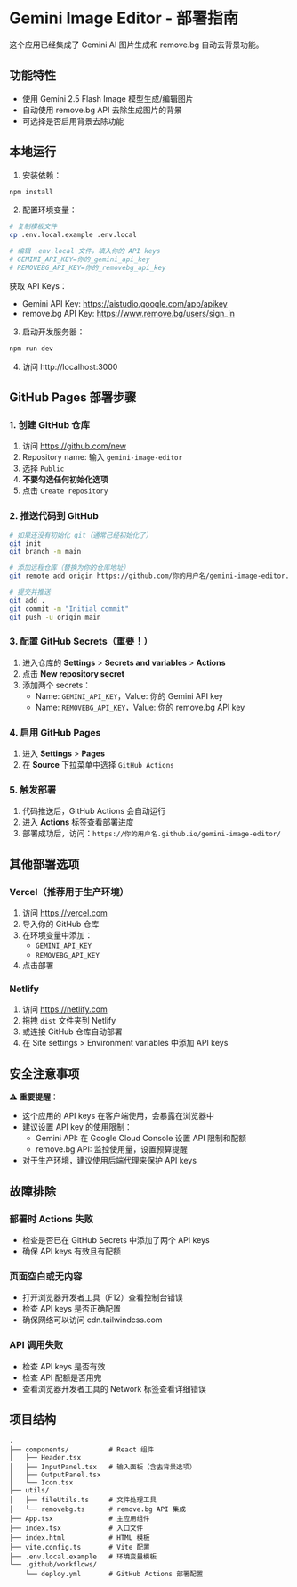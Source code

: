 # Gemini Image Editor - 部署指南

这个应用已经集成了 Gemini AI 图片生成和 remove.bg 自动去背景功能。

## 功能特性

- 使用 Gemini 2.5 Flash Image 模型生成/编辑图片
- 自动使用 remove.bg API 去除生成图片的背景
- 可选择是否启用背景去除功能

## 本地运行

1. 安装依赖：
```bash
npm install
```

2. 配置环境变量：
```bash
# 复制模板文件
cp .env.local.example .env.local

# 编辑 .env.local 文件，填入你的 API keys
# GEMINI_API_KEY=你的_gemini_api_key
# REMOVEBG_API_KEY=你的_removebg_api_key
```

获取 API Keys：
- Gemini API Key: https://aistudio.google.com/app/apikey
- remove.bg API Key: https://www.remove.bg/users/sign_in

3. 启动开发服务器：
```bash
npm run dev
```

4. 访问 http://localhost:3000

## GitHub Pages 部署步骤

### 1. 创建 GitHub 仓库

1. 访问 https://github.com/new
2. Repository name: 输入 `gemini-image-editor`
3. 选择 `Public`
4. **不要勾选任何初始化选项**
5. 点击 `Create repository`

### 2. 推送代码到 GitHub

```bash
# 如果还没有初始化 git（通常已经初始化了）
git init
git branch -m main

# 添加远程仓库（替换为你的仓库地址）
git remote add origin https://github.com/你的用户名/gemini-image-editor.git

# 提交并推送
git add .
git commit -m "Initial commit"
git push -u origin main
```

### 3. 配置 GitHub Secrets（重要！）

1. 进入仓库的 **Settings** > **Secrets and variables** > **Actions**
2. 点击 **New repository secret**
3. 添加两个 secrets：
   - Name: `GEMINI_API_KEY`，Value: 你的 Gemini API key
   - Name: `REMOVEBG_API_KEY`，Value: 你的 remove.bg API key

### 4. 启用 GitHub Pages

1. 进入 **Settings** > **Pages**
2. 在 **Source** 下拉菜单中选择 `GitHub Actions`

### 5. 触发部署

1. 代码推送后，GitHub Actions 会自动运行
2. 进入 **Actions** 标签查看部署进度
3. 部署成功后，访问：`https://你的用户名.github.io/gemini-image-editor/`

## 其他部署选项

### Vercel（推荐用于生产环境）

1. 访问 https://vercel.com
2. 导入你的 GitHub 仓库
3. 在环境变量中添加：
   - `GEMINI_API_KEY`
   - `REMOVEBG_API_KEY`
4. 点击部署

### Netlify

1. 访问 https://netlify.com
2. 拖拽 `dist` 文件夹到 Netlify
3. 或连接 GitHub 仓库自动部署
4. 在 Site settings > Environment variables 中添加 API keys

## 安全注意事项

⚠️ **重要提醒**：
- 这个应用的 API keys 在客户端使用，会暴露在浏览器中
- 建议设置 API key 的使用限制：
  - Gemini API: 在 Google Cloud Console 设置 API 限制和配额
  - remove.bg API: 监控使用量，设置预算提醒
- 对于生产环境，建议使用后端代理来保护 API keys

## 故障排除

### 部署时 Actions 失败
- 检查是否已在 GitHub Secrets 中添加了两个 API keys
- 确保 API keys 有效且有配额

### 页面空白或无内容
- 打开浏览器开发者工具（F12）查看控制台错误
- 检查 API keys 是否正确配置
- 确保网络可以访问 cdn.tailwindcss.com

### API 调用失败
- 检查 API keys 是否有效
- 检查 API 配额是否用完
- 查看浏览器开发者工具的 Network 标签查看详细错误

## 项目结构

```
.
├── components/          # React 组件
│   ├── Header.tsx
│   ├── InputPanel.tsx   # 输入面板（含去背景选项）
│   ├── OutputPanel.tsx
│   └── Icon.tsx
├── utils/
│   ├── fileUtils.ts     # 文件处理工具
│   └── removebg.ts      # remove.bg API 集成
├── App.tsx              # 主应用组件
├── index.tsx            # 入口文件
├── index.html           # HTML 模板
├── vite.config.ts       # Vite 配置
├── .env.local.example   # 环境变量模板
└── .github/workflows/
    └── deploy.yml       # GitHub Actions 部署配置
```

